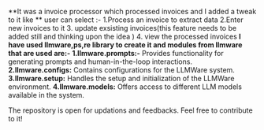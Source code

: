 **It was a invoice processor which processed invoices and I added a tweak to it like **
user can select :-
  1.Process an invoice to extract data
  2.Enter new invoices to it
  3. update exsisting invoices(this feature needs to be added still and thinking upon the idea )
  4. view the processed invoices
**I have used llmware,ps,re library to create it and modules from llmware that are used are:-**
  **1.llmware.prompts:-** Provides functionality for generating prompts and human-in-the-loop interactions.
  **2.llmware.configs:** Contains configurations for the LLMWare system.
  **3.llmware.setup:** Handles the setup and initialization of the LLMWare environment.
  **4.llmware.models:** Offers access to different LLM models available in the system.

  The repository is open for updations and feedbacks.
  Feel free to contribute to it!
